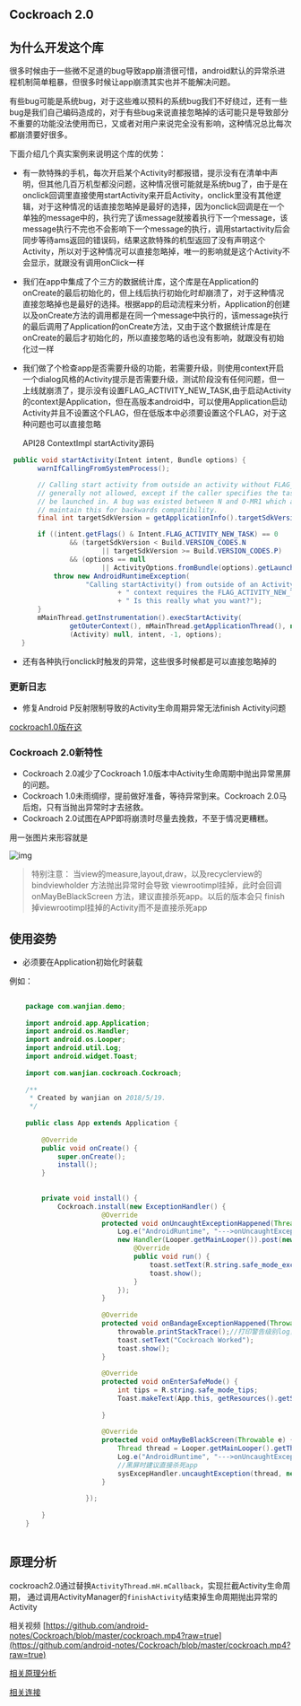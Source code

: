  

## Cockroach 2.0

## 为什么开发这个库
很多时候由于一些微不足道的bug导致app崩溃很可惜，android默认的异常杀进程机制简单粗暴，但很多时候让app崩溃其实也并不能解决问题。

有些bug可能是系统bug，对于这些难以预料的系统bug我们不好绕过，还有一些bug是我们自己编码造成的，对于有些bug来说直接忽略掉的话可能只是导致部分不重要的功能没法使用而已，又或者对用户来说完全没有影响，这种情况总比每次都崩溃要好很多。

下面介绍几个真实案例来说明这个库的优势：

* 有一款特殊的手机，每次开启某个Activity时都报错，提示没有在清单中声明，但其他几百万机型都没问题，这种情况很可能就是系统bug了，由于是在onclick回调里直接使用startActivity来开启Activity，onclick里没有其他逻辑，对于这种情况的话直接忽略掉是最好的选择，因为onclick回调是在一个单独的message中的，执行完了该message就接着执行下一个message，该message执行不完也不会影响下一个message的执行，调用startactivity后会同步等待ams返回的错误码，结果这款特殊的机型返回了没有声明这个Activity，所以对于这种情况可以直接忽略掉，唯一的影响就是这个Activity不会显示，就跟没有调用onClick一样

* 我们在app中集成了个三方的数据统计库，这个库是在Application的onCreate的最后初始化的，但上线后执行初始化时却崩溃了，对于这种情况直接忽略掉也是最好的选择。根据app的启动流程来分析，Application的创建以及onCreate方法的调用都是在同一个message中执行的，该message执行的最后调用了Application的onCreate方法，又由于这个数据统计库是在onCreate的最后才初始化的，所以直接忽略的话也没有影响，就跟没有初始化过一样

* 我们做了个检查app是否需要升级的功能，若需要升级，则使用context开启一个dialog风格的Activity提示是否需要升级，测试阶段没有任何问题，但一上线就崩溃了，提示没有设置FLAG_ACTIVITY_NEW_TASK,由于启动Activity的context是Application，但在高版本android中，可以使用Application启动Activity并且不设置这个FLAG，但在低版本中必须要设置这个FLAG，对于这种问题也可以直接忽略

  API28 ContextImpl startActivity源码
 ```java
  public void startActivity(Intent intent, Bundle options) {
        warnIfCallingFromSystemProcess();

        // Calling start activity from outside an activity without FLAG_ACTIVITY_NEW_TASK is
        // generally not allowed, except if the caller specifies the task id the activity should
        // be launched in. A bug was existed between N and O-MR1 which allowed this to work. We
        // maintain this for backwards compatibility.
        final int targetSdkVersion = getApplicationInfo().targetSdkVersion;

        if ((intent.getFlags() & Intent.FLAG_ACTIVITY_NEW_TASK) == 0
                && (targetSdkVersion < Build.VERSION_CODES.N
                        || targetSdkVersion >= Build.VERSION_CODES.P)
                && (options == null
                        || ActivityOptions.fromBundle(options).getLaunchTaskId() == -1)) {
            throw new AndroidRuntimeException(
                    "Calling startActivity() from outside of an Activity "
                            + " context requires the FLAG_ACTIVITY_NEW_TASK flag."
                            + " Is this really what you want?");
        }
        mMainThread.getInstrumentation().execStartActivity(
                getOuterContext(), mMainThread.getApplicationThread(), null,
                (Activity) null, intent, -1, options);
    }
 ```

* 还有各种执行onclick时触发的异常，这些很多时候都是可以直接忽略掉的

### 更新日志
* 修复Android P反射限制导致的Activity生命周期异常无法finish Activity问题 

[cockroach1.0版在这](https://github.com/android-notes/Cockroach/tree/master)

### Cockroach 2.0新特性
* Cockroach 2.0减少了Cockroach 1.0版本中Activity生命周期中抛出异常黑屏的问题。
* Cockroach 1.0未雨绸缪，提前做好准备，等待异常到来。Cockroach 2.0马后炮，只有当抛出异常时才去拯救。
* Cockroach 2.0试图在APP即将崩溃时尽量去挽救，不至于情况更糟糕。


用一张图片来形容就是

![img](https://github.com/android-notes/Cockroach/blob/X/wanjiu.jpeg?raw=true)


>特别注意： 当view的measure,layout,draw，以及recyclerview的bindviewholder 方法抛出异常时会导致
viewrootimpl挂掉，此时会回调 onMayBeBlackScreen 方法，建议直接杀死app。以后的版本会只
finish掉viewrootimpl挂掉的Activity而不是直接杀死app

## 使用姿势

* 必须要在Application初始化时装载

例如：

```java
  
    package com.wanjian.demo;
    
    import android.app.Application;
    import android.os.Handler;
    import android.os.Looper;
    import android.util.Log;
    import android.widget.Toast;
    
    import com.wanjian.cockroach.Cockroach;
    
    /**
     * Created by wanjian on 2018/5/19.
     */
    
    public class App extends Application {
    
        @Override
        public void onCreate() {
            super.onCreate();
            install();
        }
    
    
        private void install() {
            Cockroach.install(new ExceptionHandler() {
                       @Override
                       protected void onUncaughtExceptionHappened(Thread thread, Throwable throwable) {
                           Log.e("AndroidRuntime", "--->onUncaughtExceptionHappened:" + thread + "<---", throwable);
                           new Handler(Looper.getMainLooper()).post(new Runnable() {
                               @Override
                               public void run() {
                                   toast.setText(R.string.safe_mode_excep_tips);
                                   toast.show();
                               }
                           });
                       }
           
                       @Override
                       protected void onBandageExceptionHappened(Throwable throwable) {
                           throwable.printStackTrace();//打印警告级别log，该throwable可能是最开始的bug导致的，无需关心
                           toast.setText("Cockroach Worked");
                           toast.show();
                       }
           
                       @Override
                       protected void onEnterSafeMode() {
                           int tips = R.string.safe_mode_tips;
                           Toast.makeText(App.this, getResources().getString(tips), Toast.LENGTH_LONG).show();
                       
                       }
           
                       @Override
                       protected void onMayBeBlackScreen(Throwable e) {
                           Thread thread = Looper.getMainLooper().getThread();
                           Log.e("AndroidRuntime", "--->onUncaughtExceptionHappened:" + thread + "<---", e);
                           //黑屏时建议直接杀死app
                           sysExcepHandler.uncaughtException(thread, new RuntimeException("black screen"));
                       }
           
                   });
    
        }
    }
    

```


## 原理分析

cockroach2.0通过替换`ActivityThread.mH.mCallback`，实现拦截Activity生命周期，
通过调用ActivityManager的`finishActivity`结束掉生命周期抛出异常的Activity





相关视频 
[https://github.com/android-notes/Cockroach/blob/master/cockroach.mp4?raw=true](https://github.com/android-notes/Cockroach/blob/master/cockroach.mp4?raw=true)

 

 
[相关原理分析](https://github.com/android-notes/Cockroach/blob/master/%E5%8E%9F%E7%90%86%E5%88%86%E6%9E%90.md)

[相关连接](https://github.com/android-notes/Cockroach/tree/master)


